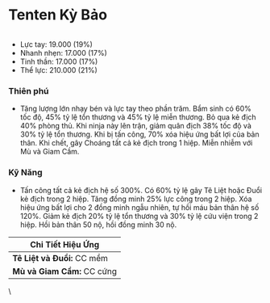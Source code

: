 # Tenten Kỳ Bảo

<figure><img src="../../.gitbook/assets/Cheongsam_Tenten_S.Atk_.gif" alt=""><figcaption></figcaption></figure>

* Lực tay: 19.000 (19%)
* Nhanh nhẹn: 17.000 (17%)
* Tinh thần: 17.000 (17%)
* Thể lực: 210.000 (21%)

### Thiên phú

* Tăng lượng lớn nhạy bén và lực tay theo phần trăm. Bẩm sinh có 60% tốc độ, 45% tỷ lệ tổn thương và 45% tỷ lệ miễn thương. Bỏ qua kẻ địch 40% phòng thủ. Khi ninja này lên trận, giảm quân địch 38% tốc độ và 30% tỷ lệ tổn thương. Khi bị tấn công, 70% xóa hiệu ứng bất lợi của bản thân. Khi chết, gây Choáng tất cả kẻ địch trong 1 hiệp. Miễn nhiễm với Mù và Giam Cầm.

### Kỹ Năng

* Tấn công tất cả kẻ địch hệ số 300%. Có 60% tỷ lệ gây Tê Liệt hoặc Đuổi kẻ địch trong 2 hiệp. Tăng đồng minh 25% lực công trong 2 hiệp. Xóa hiệu ứng bất lợi cho 2 đồng minh ngẫu nhiên, tự hồi máu bản thân hệ số 120%. Giảm kẻ địch 20% tỷ lệ tổn thương và 30% tỷ lệ cứu viện trong 2 hiệp. Hồi bản thân 50 nộ, hồi đồng minh 30 nộ.

| Chi Tiết Hiệu Ứng           |
| --------------------------- |
| **Tê Liệt và Đuổi:** CC mềm |
| **Mù và Giam Cầm:** CC cứng |

\
